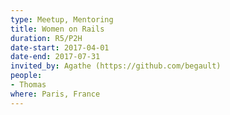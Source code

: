 ```yaml
---
type: Meetup, Mentoring
title: Women on Rails
duration: R5/P2H
date-start: 2017-04-01
date-end: 2017-07-31
invited_by: Agathe (https://github.com/begault)
people:
- Thomas
where: Paris, France
---
```

